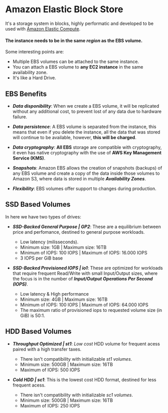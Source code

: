 # Amazon Elastic Block Store

It's a storage system in blocks, highly performatic and developed to be used with [Amazon Elastic Compute](aws_ec2.md).

#### The instance needs to be in the same *region* as the EBS volume.

Some interesting points are:
- Multiple EBS volumes can be attached to the same instance.
- You can attach a EBS volume to **any EC2 instance** in the same availability zone.
- It's like a Hard Drive.

## EBS Benefits
- ***Data disponibility***: When we create a EBS volume, it will be replicated without any additional cost, to prevent lost of any data due to hardware failure.

- ***Data persistence***: A EBS volume is separated from the instance, this means that even if you delete the instance, all the data that was stored will continue to be available, however, **this will be charged**.

- ***Data cryptography***: **All EBS** storage are compatible with cryptography, it even has native cryptography with the use of **AWS Key Management Service (KMS)**.

- ***Snapshots***: Amazon EBS allows the creation of snapshots (backups) of any EBS volume and create a copy of the data inside those volumes to Amazon S3, where data is stored in multiple ***Availability Zones***.

- ***Flexibility***: EBS volumes offer support to changes during production.

## SSD Based Volumes
In here we have two types of drives:
- ***SSD-Backed General Purpose | GP2***: These are a equilibrium between price and perfomance, destined to general purpose workloads.
    - Low latency (milisseconds).
    - Minimum size: 1GB | Maximum size: 16TB
    - Minimum of IOPS: 100 IOPS | Maximum of IOPS: 16.000 IOPS
    - 3 IOPS per GiB base

- ***SSD-Backed Provisioned IOPS | io1***: These are optimized for workloads that require frequent Read/Write with small Input/Output sizes, where the focus is in the number of ***Input/Output Operations Per Second (IOPS)***.
    - Low latency & High performance
    - Minimum size: 4GB | Maximum size: 16TB
    - Minimum of IOPS: 100 IOPS | Maximum of IOPS: 64.000 IOPS
    - The maximum ratio of provisioned iops to requested volume size (in GiB) is 50:1.

## HDD Based Volumes

- ***Throughput Optimized | st1***: *Low cost* HDD volume for frequent acess paired with a high transfer taxes.
    - There isn't compatibility with initializable *st1 volumes*.
    - Minimum size: 500GB | Maximum size: 16TB
    - Maximum of IOPS: 500 IOPS

- ***Cold HDD | sc1***: This is the lowest cost HDD format, destined for less frequent acess.
    - There isn't compatibility with initializable *sc1 volumes*.
    - Minimum size: 500GB | Maximum size: 16TB
    - Maximum of IOPS: 250 IOPS
